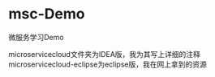 # msc-Demo
微服务学习Demo

microservicecloud文件夹为IDEA版，我为其写上详细的注释
microservicecloud-eclipse为eclipse版，我在网上拿到的资源
